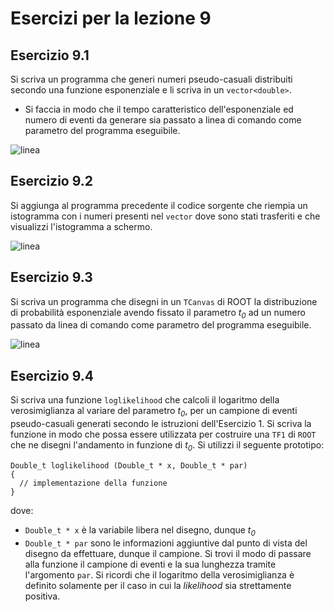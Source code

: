 # Esercizi per la lezione 9

## Esercizio 9.1

Si scriva un programma che generi numeri pseudo-casuali 
distribuiti secondo una funzione esponenziale
e li scriva in un ```vector<double>```.
  * Si faccia in modo che il tempo caratteristico dell'esponenziale
    ed numero di eventi da generare sia passato a linea di comando
    come parametro del programma eseguibile.

![linea](../immagini/linea.png)

## Esercizio 9.2

Si aggiunga al programma precedente il codice sorgente che riempia un istogramma 
con i numeri presenti nel ```vector``` dove sono stati trasferiti
e che visualizzi l'istogramma a schermo.

![linea](../immagini/linea.png)

## Esercizio 9.3

Si scriva un programma 
che disegni in un ```TCanvas``` di ROOT la distribuzione di probabilità esponenziale
avendo fissato il parametro *t<sub>0</sub>* ad un numero passato da linea di comando
come parametro del programma eseguibile.

![linea](../immagini/linea.png)

## Esercizio 9.4

Si scriva una funzione ```loglikelihood``` che calcoli il logaritmo della verosimiglianza
al variare del parametro *t<sub>0</sub>*,
per un campione di eventi pseudo-casuali generati secondo le istruzioni dell'Esercizio 1.
Si scriva la funzione in modo che possa essere utilizzata per costruire una ```TF1```
di ```ROOT``` che ne disegni l'andamento in funzione di *t<sub>0</sub>*.
Si utilizzi il seguente prototipo:
```
Double_t loglikelihood (Double_t * x, Double_t * par)
{
  // implementazione della funzione
}
```
dove:
   * ```Double_t * x``` è la variabile libera nel disegno, dunque *t<sub>0</sub>*
   * ```Double_t * par``` sono le informazioni aggiuntive dal punto di vista
     del disegno da effettuare, dunque il campione.
Si trovi il modo di passare alla funzione il campione di eventi e la sua lunghezza
tramite l'argomento ```par```.
Si ricordi che il logaritmo della verosimiglianza è definito
solamente per il caso in cui la *likelihood* sia strettamente positiva.
